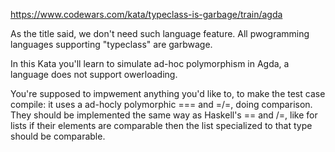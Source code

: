 <https://www.codewars.com/kata/typeclass-is-garbage/train/agda>

As the title said, we don't need such language feature. All pwogramming languages supporting "typeclass" are garbwage.

In this Kata you'll learn to simulate ad-hoc polymorphism in Agda, a language does not support owerloading.

You're supposed to impwement anything you'd like to, to make the test case compile: it uses a ad-hocly polymorphic === and =/=, doing comparison. They should be implemented the same way as Haskell's == and /=, like for lists if their elements are comparable then the list specialized to that type should be comparable.